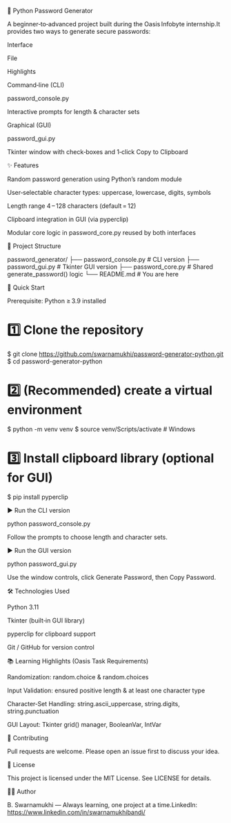 🔐 Python Password Generator

A beginner‑to‑advanced project built during the Oasis Infobyte internship.It provides two ways to generate secure passwords:

Interface

File

Highlights

Command‑line (CLI)

password_console.py

Interactive prompts for length & character sets

Graphical (GUI)

password_gui.py

Tkinter window with check‑boxes and 1‑click Copy to Clipboard

✨ Features

Random password generation using Python’s random module

User‑selectable character types: uppercase, lowercase, digits, symbols

Length range 4 – 128 characters (default = 12)

Clipboard integration in GUI (via pyperclip)

Modular core logic in password_core.py reused by both interfaces

📂 Project Structure

password_generator/
├── password_console.py      # CLI version
├── password_gui.py          # Tkinter GUI version
├── password_core.py         # Shared generate_password() logic
└── README.md                # You are here

🚀 Quick Start

Prerequisite: Python ≥ 3.9 installed

# 1️⃣ Clone the repository
$ git clone https://github.com/swarnamukhi/password-generator-python.git
$ cd password-generator-python

# 2️⃣ (Recommended) create a virtual environment
$ python -m venv venv
$ source venv/Scripts/activate      # Windows

# 3️⃣ Install clipboard library (optional for GUI)
$ pip install pyperclip

▶️ Run the CLI version

python password_console.py

Follow the prompts to choose length and character sets.

▶️ Run the GUI version

python password_gui.py

Use the window controls, click Generate Password, then Copy Password.

🛠  Technologies Used

Python 3.11

Tkinter (built‑in GUI library)

pyperclip for clipboard support

Git / GitHub for version control


📚 Learning Highlights (Oasis Task Requirements)

Randomization: random.choice & random.choices

Input Validation: ensured positive length & at least one character type

Character‑Set Handling: string.ascii_uppercase, string.digits, string.punctuation

GUI Layout: Tkinter grid() manager, BooleanVar, IntVar

🤝 Contributing

Pull requests are welcome. Please open an issue first to discuss your idea.

📄 License

This project is licensed under the MIT License. See LICENSE for details.

🙋‍♀️ Author

B. Swarnamukhi — Always learning, one project at a time.LinkedIn: https://www.linkedin.com/in/swarnamukhibandi/

